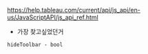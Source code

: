 https://help.tableau.com/current/api/js_api/en-us/JavaScriptAPI/js_api_ref.html

- 가장 찾고싶었던거

```hideToolbar - bool```

